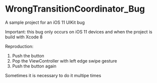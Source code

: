 # WrongTransitionCoordinator_Bug
A sample project for an iOS 11 UIKit bug

Important: this bug only occurs on iOS 11 devices and when the project is build with Xcode 8

Reproduction:
1. Push the button
2. Pop the ViewController with left edge swipe gesture
3. Push the button again

Sometimes it is necessary to do it multipe times
